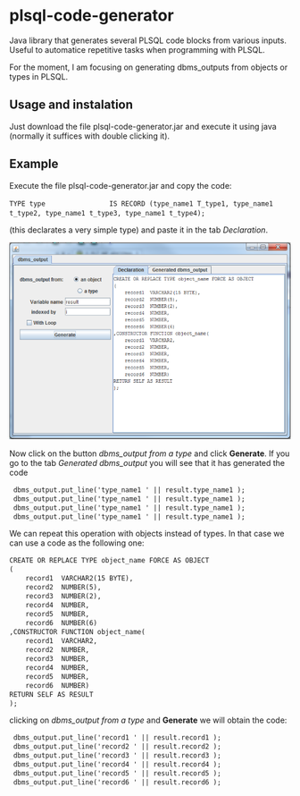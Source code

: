 # plsql-code-generator
Java library that generates several PLSQL code blocks from various inputs. Useful to automatice repetitive tasks when programming with PLSQL.

For the moment, I am focusing on generating dbms_outputs from objects or types in PLSQL.

## Usage and instalation

Just download the file plsql-code-generator.jar and execute it using java (normally it suffices with double clicking it).

## Example

Execute the file plsql-code-generator.jar and copy the code:

  ``TYPE type                IS RECORD (type_name1 T_type1, type_name1 t_type2, type_name1 t_type3, type_name1 t_type4);``

(this declarates a very simple type) and paste it in the tab *Declaration*.

![image](https://github.com/HugoJBello/plsql-code-generator/blob/master/captures/example_object1.png)

Now click on the button *dbms_output from a type* and click **Generate**. If you go to the tab *Generated dbms_output* you will see that it has generated the code
```
 dbms_output.put_line('type_name1 ' || result.type_name1 );
 dbms_output.put_line('type_name1 ' || result.type_name1 );
 dbms_output.put_line('type_name1 ' || result.type_name1 );
 dbms_output.put_line('type_name1 ' || result.type_name1 );
```

We can repeat this operation with objects instead of types. In that case we can use a code as the following one:

  ```
  CREATE OR REPLACE TYPE object_name FORCE AS OBJECT
  (
      record1  VARCHAR2(15 BYTE),
      record2  NUMBER(5),
      record3  NUMBER(2),
      record4  NUMBER,
      record5  NUMBER,
      record6  NUMBER(6)
  ,CONSTRUCTOR FUNCTION object_name(
      record1  VARCHAR2,
      record2  NUMBER,
      record3  NUMBER,
      record4  NUMBER,
      record5  NUMBER,
      record6  NUMBER)  
  RETURN SELF AS RESULT
  );
  ```

clicking on *dbms_output from a type* and   **Generate** we will obtain the code:
```
 dbms_output.put_line('record1 ' || result.record1 );
 dbms_output.put_line('record2 ' || result.record2 );
 dbms_output.put_line('record3 ' || result.record3 );
 dbms_output.put_line('record4 ' || result.record4 );
 dbms_output.put_line('record5 ' || result.record5 );
 dbms_output.put_line('record6 ' || result.record6 );
```


